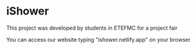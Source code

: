 # iShower
This project was developed by students in ETEFMC for a project fair

You can access our website typing "ishower.netlify.app" on your browser
